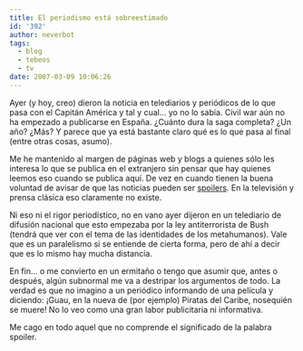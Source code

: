 ```yaml
---
title: El periodismo está sobreestimado
id: '392'
author: neverbot
tags:
  - blog
  - tebeos
  - tv
date: 2007-03-09 10:06:26
---
```


Ayer (y hoy, creo) dieron la noticia en telediarios y periódicos de lo que pasa con el Capitán América y tal y cual... yo no lo sabía. Civil war aún no ha empezado a publicarse en España. ¿Cuánto dura la saga completa? ¿Un año? ¿Más? Y parece que ya está bastante claro qué es lo que pasa al final (entre otras cosas, asumo).

Me he mantenido al margen de páginas web y blogs a quienes sólo les interesa lo que se publica en el extranjero sin pensar que hay quienes leemos eso cuando se publica aquí. De vez en cuando tienen la buena voluntad de avisar de que las noticias pueden ser [spoilers](http://es.wikipedia.org/wiki/Spoiler). En la televisión y prensa clásica eso claramente no existe.

Ni eso ni el rigor periodístico, no en vano ayer dijeron en un telediario de difusión nacional que esto empezaba por la ley antiterrorista de Bush (tendrá que ver con el tema de las identidades de los metahumanos). Vale que es un paralelismo si se entiende de cierta forma, pero de ahí a decir que es lo mismo hay mucha distancia.

En fin... o me convierto en un ermitaño o tengo que asumir que, antes o después, algún subnormal me va a destripar los argumentos de todo. La verdad es que no imagino a un periódico informando de una película y diciendo: ¡Guau, en la nueva de (por ejemplo) Piratas del Caribe, nosequién se muere! No lo veo como una gran labor publicitaria ni informativa.

Me cago en todo aquel que no comprende el significado de la palabra spoiler.

